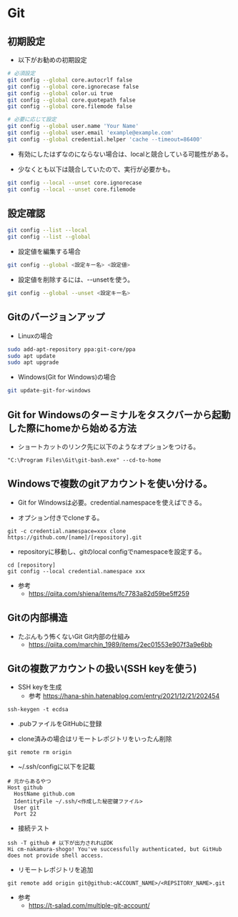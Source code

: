 # Git

## 初期設定

- 以下がお勧めの初期設定
```bash
# 必須設定
git config --global core.autocrlf false
git config --global core.ignorecase false
git config --global color.ui true
git config --global core.quotepath false
git config --global core.filemode false

# 必要に応じて設定
git config --global user.name 'Your Name'
git config --global user.email 'example@example.com'
git config --global credential.helper 'cache --timeout=86400'
```

- 有効にしたはずなのにならない場合は、localと競合している可能性がある。

- 少なくとも以下は競合していたので、実行が必要かも。
```bash
git config --local --unset core.ignorecase
git config --local --unset core.filemode
```

## 設定確認

```bash
git config --list --local
git config --list --global
```

- 設定値を編集する場合
```bash
git config --global <設定キー名> <設定値>
```

- 設定値を削除するには、--unsetを使う。
```bash
git config --global --unset <設定キー名>
```

## Gitのバージョンアップ

- Linuxの場合
```bash
sudo add-apt-repository ppa:git-core/ppa
sudo apt update
sudo apt upgrade
```

- Windows(Git for Windows)の場合
```bash
git update-git-for-windows
```

## Git for Windowsのターミナルをタスクバーから起動した際にhomeから始める方法

- ショートカットのリンク先に以下のようなオプションをつける。
```
"C:\Program Files\Git\git-bash.exe" --cd-to-home
```

## Windowsで複数のgitアカウントを使い分ける。

- Git for Windowsは必要。credential.namespaceを使えばできる。

- オプション付きでcloneする。
```
git -c credential.namespace=xxx clone https://github.com/[name]/[repository].git
```

- repositoryに移動し、gitのlocal configでnamespaceを設定する。
```
cd [repository]
git config --local credential.namespace xxx
```

- 参考
  - https://qiita.com/shiena/items/fc7783a82d59be5ff259

## Gitの内部構造

- たぶんもう怖くないGit Git内部の仕組み
  - https://qiita.com/marchin_1989/items/2ec01553e907f3a9e6bb

## Gitの複数アカウントの扱い(SSH keyを使う)

- SSH keyを生成
  - 参考 https://hana-shin.hatenablog.com/entry/2021/12/21/202454

```shell
ssh-keygen -t ecdsa
```

- .pubファイルをGitHubに登録

- clone済みの場合はリモートレポジトリをいったん削除

```shell
git remote rm origin
```

- ~/.ssh/configに以下を記載

```
# 元からあるやつ
Host github
  HostName github.com
  IdentityFile ~/.ssh/<作成した秘密鍵ファイル>
  User git
  Port 22
```

- 接続テスト

```shell
ssh -T github # 以下が出力されればOK
Hi cm-nakamura-shogo! You've successfully authenticated, but GitHub does not provide shell access.
```

- リモートレポジトリを追加

```shell
git remote add origin git@github:<ACCOUNT_NAME>/<REPSITORY_NAME>.git
```

- 参考
  - https://t-salad.com/multiple-git-account/


